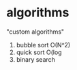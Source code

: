 # algorithms
"custom algorithms"
1) bubble sort O(N^2) 
2) quick sort O(log     
3) binary search          
     
         
     
 
   
   
  
 
  
